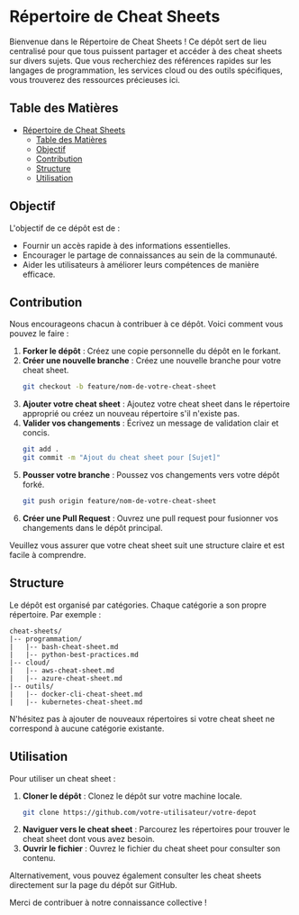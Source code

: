 # Répertoire de Cheat Sheets

Bienvenue dans le Répertoire de Cheat Sheets ! Ce dépôt sert de lieu centralisé pour que tous puissent partager et accéder à des cheat sheets sur divers sujets. Que vous recherchiez des références rapides sur les langages de programmation, les services cloud ou des outils spécifiques, vous trouverez des ressources précieuses ici.

## Table des Matières

- [Répertoire de Cheat Sheets](#répertoire-de-cheat-sheets)
  - [Table des Matières](#table-des-matières)
  - [Objectif](#objectif)
  - [Contribution](#contribution)
  - [Structure](#structure)
  - [Utilisation](#utilisation)

## Objectif

L'objectif de ce dépôt est de :
- Fournir un accès rapide à des informations essentielles.
- Encourager le partage de connaissances au sein de la communauté.
- Aider les utilisateurs à améliorer leurs compétences de manière efficace.

## Contribution

Nous encourageons chacun à contribuer à ce dépôt. Voici comment vous pouvez le faire :

1. **Forker le dépôt** : Créez une copie personnelle du dépôt en le forkant.
2. **Créer une nouvelle branche** : Créez une nouvelle branche pour votre cheat sheet.
   ```bash
   git checkout -b feature/nom-de-votre-cheat-sheet
   ```
3. **Ajouter votre cheat sheet** : Ajoutez votre cheat sheet dans le répertoire approprié ou créez un nouveau répertoire s'il n'existe pas.
4. **Valider vos changements** : Écrivez un message de validation clair et concis.
   ```bash
   git add .
   git commit -m "Ajout du cheat sheet pour [Sujet]"
   ```
5. **Pousser votre branche** : Poussez vos changements vers votre dépôt forké.
   ```bash
   git push origin feature/nom-de-votre-cheat-sheet
   ```
6. **Créer une Pull Request** : Ouvrez une pull request pour fusionner vos changements dans le dépôt principal.

Veuillez vous assurer que votre cheat sheet suit une structure claire et est facile à comprendre.

## Structure

Le dépôt est organisé par catégories. Chaque catégorie a son propre répertoire. Par exemple :

```
cheat-sheets/
|-- programmation/
|   |-- bash-cheat-sheet.md
|   |-- python-best-practices.md
|-- cloud/
|   |-- aws-cheat-sheet.md
|   |-- azure-cheat-sheet.md
|-- outils/
|   |-- docker-cli-cheat-sheet.md
|   |-- kubernetes-cheat-sheet.md
```

N'hésitez pas à ajouter de nouveaux répertoires si votre cheat sheet ne correspond à aucune catégorie existante.

## Utilisation

Pour utiliser un cheat sheet :

1. **Cloner le dépôt** : Clonez le dépôt sur votre machine locale.
   ```bash
   git clone https://github.com/votre-utilisateur/votre-depot
   ```
2. **Naviguer vers le cheat sheet** : Parcourez les répertoires pour trouver le cheat sheet dont vous avez besoin.
3. **Ouvrir le fichier** : Ouvrez le fichier du cheat sheet pour consulter son contenu.

Alternativement, vous pouvez également consulter les cheat sheets directement sur la page du dépôt sur GitHub.


Merci de contribuer à notre connaissance collective !
